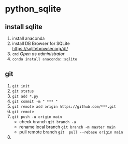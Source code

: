 # python_sqlite
## install sqlite
1. install anaconda
2. install DB Browser for SQLite  
  <https://sqlitebrowser.org/dl/>
3. `cmd` *Open as administrator*
4. `conda install anaconda::sqlite`
## git
1. `git init`
2. `git status`
3. `git add *.py`
4. `git commit -m " *** " `
5. `git remote add origin https://github.com/***.git`
6. `git remote`
7. `git push -u origin main`
   * check branch  `git branch -a`
   * rename local branch  `git branch -m master main`
   * pull remote branch  `git  pull --rebase origin main`
8. 
